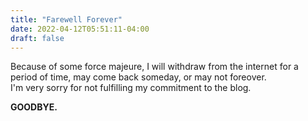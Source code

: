 ```yaml
---
title: "Farewell Forever"
date: 2022-04-12T05:51:11-04:00
draft: false
---
```


Because of some force majeure, I will withdraw from the internet for a period of time, may come back someday, or may not foreover.  
I'm very sorry for not fulfilling my commitment to the blog.

**GOODBYE.**